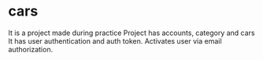 # cars
It is a project made during practice
Project has accounts, category and cars
It has user authentication and auth token. Activates user via email authorization.
